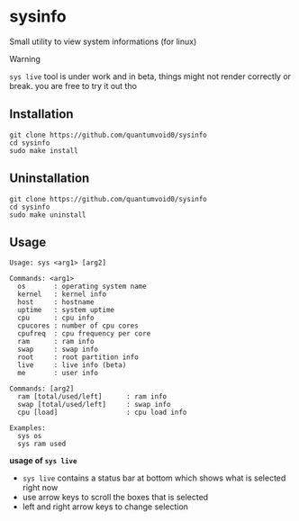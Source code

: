 # sysinfo
Small utility to view system informations (for linux)

>[!WARNING]
>`sys live` tool is under work and in beta, things might not render correctly or break. you are free to try it out tho

## Installation

```fish
git clone https://github.com/quantumvoid0/sysinfo
cd sysinfo
sudo make install
```

## Uninstallation
```fish
git clone https://github.com/quantumvoid0/sysinfo
cd sysinfo
sudo make uninstall
```

## Usage
```
Usage: sys <arg1> [arg2]

Commands: <arg1>
  os       : operating system name
  kernel   : kernel info
  host     : hostname
  uptime   : system uptime
  cpu      : cpu info
  cpucores : number of cpu cores
  cpufreq  : cpu frequency per core
  ram      : ram info
  swap     : swap info
  root     : root partition info
  live     : live info (beta)
  me       : user info

Commands: [arg2]
  ram [total/used/left]      : ram info
  swap [total/used/left]     : swap info
  cpu [load]                 : cpu load info

Examples:
  sys os
  sys ram used
```

**usage of `sys live`**
- `sys live` contains a status bar at bottom which shows what is selected right now
- use arrow keys to scroll the boxes that is selected
- left and right arrow keys to change selection

